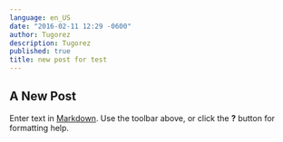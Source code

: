 ```yaml
---
language: en_US
date: "2016-02-11 12:29 -0600"
author: Tugorez
description: Tugorez
published: true
title: new post for test
---
```


## A New Post

Enter text in [Markdown](http://daringfireball.net/projects/markdown/). Use the toolbar above, or click the **?** button for formatting help.
